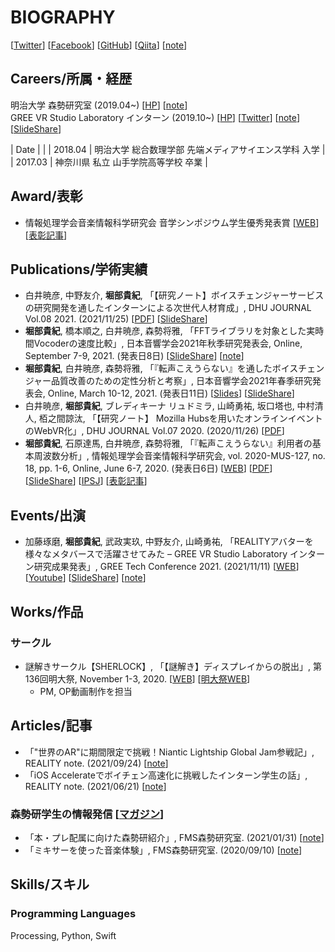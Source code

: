 # BIOGRAPHY
[[Twitter](https://twitter.com/TakanoHori)] [[Facebook](https://www.facebook.com/t.takanori.horibe)] [[GitHub](https://github.com/TakanoHori)] [[Qiita](https://qiita.com/TakanoHori)] [[note](https://note.com/takanohori)]

## Careers/所属・経歴  
明治大学 森勢研究室 (2019.04~) [[HP](http://www.isc.meiji.ac.jp/~mmorise/lab/)] [[note](https://note.com/fms_moriselab/m/m4dc0e15c37cf)]  
GREE VR Studio Laboratory インターン (2019.10~) [[HP](https://vr.gree.net/)] [[Twitter](https://twitter.com/VRStudioLab)] [[note](https://note.com/reality_eng/m/m394ac85738b5)] [[SlideShare](https://www.slideshare.net/vrstudiolab)]  

| Date | |
| 2018.04 | 明治大学 総合数理学部 先端メディアサイエンス学科 入学 |
| 2017.03 | 神奈川県 私立 山手学院高等学校 卒業 |

## Award/表彰
* 情報処理学会音楽情報科学研究会 音学シンポジウム学生優秀発表賞 [[WEB](http://www.sigmus.jp/?page_id=4626)] [[表彰記事](http://www.fms-meiji.jp/archives/1399)]

## Publications/学術実績  
* 白井暁彦, 中野友介, **堀部貴紀**, 「【研究ノート】ボイスチェンジャーサービスの研究開発を通したインターンによる次世代人材育成」, DHU JOURNAL Vol.08 2021. (2021/11/25) [[PDF](https://msl.dhw.ac.jp/wp-content/uploads/2021/11/DHUJOURNAL2021_P040.pdf)] [[SlideShare](https://www.slideshare.net/vrstudiolab/ss-250792325)]
* **堀部貴紀**, 橋本順之, 白井暁彦, 森勢将雅, 「FFTライブラリを対象とした実時間Vocoderの速度比較」, 日本音響学会2021年秋季研究発表会, Online, September 7-9, 2021. (発表日8日) [[SlideShare](https://www.slideshare.net/vrstudiolab/fftvocoder)] [[note](https://note.com/reality_eng/n/nb9cf59fd9825)]
* **堀部貴紀**, 白井暁彦, 森勢将雅, 「『転声こえうらない』を通したボイスチェンジャー品質改善のための定性分析と考察」, 日本音響学会2021年春季研究発表会, Online, March 10-12, 2021. (発表日11日) [[Slides](https://vr.gree.net/wp-content/uploads/2021/04/ASJ2021S-Slides-20210311.pdf)] [[SlideShare](https://www.slideshare.net/vrstudiolab/ss-245769023)]   
* 白井暁彦, **堀部貴紀**, ブレディキーナ リュドミラ, 山崎勇祐, 坂口塔也, 中村清人, 栢之間諒汰, 「【研究ノート】 Mozilla Hubsを用いたオンラインイベントのWebVR化」, DHU JOURNAL Vol.07 2020. (2020/11/26) [[PDF](https://msl.dhw.ac.jp/wp-content/uploads/2020/11/DHUJOURNAL2020_P045.pdf)]
* **堀部貴紀**, 石原達馬, 白井暁彦, 森勢将雅, 「『転声こえうらない』利用者の基本周波数分析」, 情報処理学会音楽情報科学研究会, vol. 2020-MUS-127, no. 18, pp. 1-6, Online, June 6-7, 2020. (発表日6日) [[WEB](http://www.sigmus.jp/?page_id=4626)] [[PDF](http://www.isc.meiji.ac.jp/~mmorise/lab/publication/paper/IPSJ-MUS20127018.pdf)] [[SlideShare](https://www.slideshare.net/vrstudiolab/full-version-236360511)] [[IPSJ](https://ipsj.ixsq.nii.ac.jp/ej/?action=pages_view_main&active_action=repository_view_main_item_detail&item_id=204756&item_no=1&page_id=13&block_id=8)] [[表彰記事](http://www.fms-meiji.jp/archives/1399)]

## Events/出演
* 加藤琢磨, **堀部貴紀**, 武政実玖, 中野友介, 山崎勇祐, 「REALITYアバターを様々なメタバースで活躍させてみた – GREE VR Studio Laboratory インターン研究成果発表」, GREE Tech Conference 2021. (2021/11/11) [[WEB](https://techcon.gree.jp/2021/session/ShortSession-8)] [[Youtube](https://youtu.be/c0ccys70N4g)] [[SlideShare](https://www.slideshare.net/vrstudiolab/reality-gree-vr-studio-laboratory-250717411)] [[note](https://note.com/reality_eng/n/n3a378aebb380)]

## Works/作品
### サークル
* 謎解きサークル【SHERLOCK】, 「【謎解き】ディスプレイからの脱出」, 第136回明大祭, November 1-3, 2020. [[WEB](https://meiji-sherlock.studio.site/projects/meidaisai2020)] [[明大祭WEB](https://meidaisai.jp/136/sp/)]
    * PM, OP動画制作を担当

## Articles/記事
* 「"世界のAR"に期間限定で挑戦！Niantic Lightship Global Jam参戦記」, REALITY note. (2021/09/24) [[note](https://note.com/reality_eng/n/nd8ca52dc55d1)]
* 「iOS Accelerateでボイチェン高速化に挑戦したインターン学生の話」, REALITY note. (2021/06/21) [[note](https://note.com/reality_eng/n/n0cd9bd157df3)]

### 森勢研学生の情報発信 [[マガジン](https://note.com/fms_moriselab/m/m4dc0e15c37cf)]
* 「本・プレ配属に向けた森勢研紹介」, FMS森勢研究室. (2021/01/31) [[note](https://note.com/fms_moriselab/n/n5b9a53329bef)]
* 「ミキサーを使った音楽体験」, FMS森勢研究室. (2020/09/10) [[note](https://note.com/fms_moriselab/n/n85a294d8be9c)]  

## Skills/スキル
### Programming Languages
Processing, Python, Swift